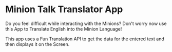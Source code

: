 # Minion Talk Translator App
Do you feel difficult while interacting with the Minions? Don't worry now use this App to Translate English into the Minion Language!

This app uses a Fun Translation API to get the data for the entered text and then displays it on the Screen.
